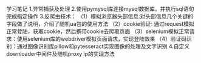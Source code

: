 学习笔记
1.异常捕获及处理
2.使用pymysql库连接mysql数据库，并执行sql语句完成指定操作
3.反爬虫技术：
（1）模拟浏览器头部信息:对头部信息几个关键的字段做了说明，介绍了随机ua包的使用方法
（2）cookie验证: 通过request模拟正常登陆，获取cookie，然后携带cookie去爬取页面
（3）selenium模拟正常请求：使用selenium库的webdriver模拟页面请求，实现登陆效果
（4）验证码识别：通过图像识别库pillow和pytesseract实现图像的处理及文字识别
4.自定义downloader中间件及随机proxy ip的实现方法
